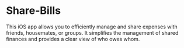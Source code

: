 # Share-Bills

This iOS app allows you to efficiently manage and share expenses with friends, housemates, or groups. 
It simplifies the management of shared finances and provides a clear view of who owes whom.

